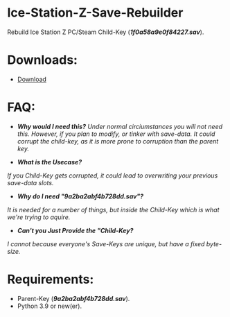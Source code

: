 # Ice-Station-Z-Save-Rebuilder
Rebuild Ice Station Z PC/Steam Child-Key (***1f0a58a9e0f84227.sav***).

# Downloads:
- [Download](https://github.com/Cracko298/Ice-Station-Z-Save-Rebuilder/releases/download/v1.0-Release-1/Rebuilder.py)

# FAQ:
- ***Why would I need this?***
*Under normal circiumstances you will not need this. However, if you plan to modify, or tinker with save-data. It could corrupt the child-key, as it is more prone to corruption than the parent key.*

- ***What is the Usecase?***

*If you Child-Key gets corrupted, it could lead to overwriting your previous save-data slots.*

- ***Why do I need "9a2ba2abf4b728dd.sav"?***

*It is needed for a number of things, but inside the Child-Key which is what we're trying to aquire.*

- ***Can't you Just Provide the "Child-Key?***

*I cannot because everyone's Save-Keys are unique, but have a fixed byte-size.*


# Requirements:
- Parent-Key (***9a2ba2abf4b728dd.sav***).
- Python 3.9 or new(er).
